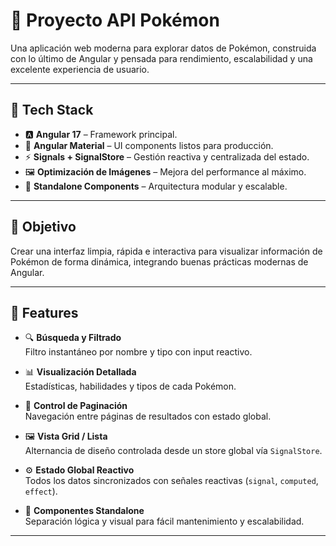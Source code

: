 # 🧩 Proyecto API Pokémon

Una aplicación web moderna para explorar datos de Pokémon, construida con lo último de Angular y pensada para rendimiento, escalabilidad y una excelente experiencia de usuario.

---

## 🚀 Tech Stack

- 🅰️ **Angular 17** – Framework principal.
- 🎨 **Angular Material** – UI components listos para producción.
- ⚡ **Signals + SignalStore** – Gestión reactiva y centralizada del estado.
- 🖼️ **Optimización de Imágenes** – Mejora del performance al máximo.
- 🧱 **Standalone Components** – Arquitectura modular y escalable.

---

## 🎯 Objetivo

Crear una interfaz limpia, rápida e interactiva para visualizar información de Pokémon de forma dinámica, integrando buenas prácticas modernas de Angular.

---

## 🧠 Features

- 🔍 **Búsqueda y Filtrado**  
  Filtro instantáneo por nombre y tipo con input reactivo.

- 📊 **Visualización Detallada**  
  Estadísticas, habilidades y tipos de cada Pokémon.

- 🧭 **Control de Paginación**  
  Navegación entre páginas de resultados con estado global.

- 🖼️ **Vista Grid / Lista**  
  Alternancia de diseño controlada desde un store global vía `SignalStore`.

- ⚙️ **Estado Global Reactivo**  
  Todos los datos sincronizados con señales reactivas (`signal`, `computed`, `effect`).

- 🧩 **Componentes Standalone**  
  Separación lógica y visual para fácil mantenimiento y escalabilidad.

---
